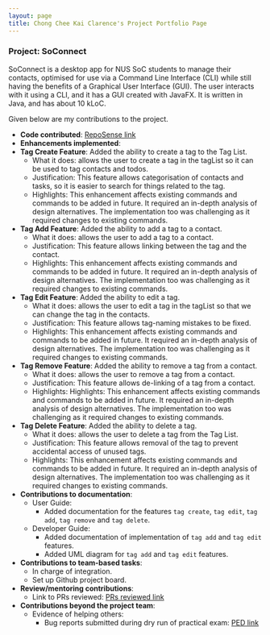 ```yaml
---
layout: page
title: Chong Chee Kai Clarence's Project Portfolio Page
---
```


### Project: SoConnect

SoConnect is a desktop app for NUS SoC students to manage their contacts, optimised for use via a Command Line Interface (CLI) while still having the benefits of a Graphical User Interface (GUI). The user interacts with it using a CLI, and it has a GUI created with JavaFX. It is written in Java, and has about 10 kLoC.

Given below are my contributions to the project.

* **Code contributed**: [RepoSense link](https://nus-cs2103-ay2223s1.github.io/tp-dashboard/?search=chongcheekaiclarence&breakdown=true)
* **Enhancements implemented**:
* **Tag Create Feature**: Added the ability to create a tag to the Tag List.
  * What it does: allows the user to create a tag in the tagList so it can be used to tag contacts and todos.
  * Justification: This feature allows categorisation of contacts and tasks, so it is easier to search for things related to the tag.
  * Highlights: This enhancement affects existing commands and commands to be added in future. It required an in-depth analysis of design alternatives. The implementation too was challenging as it required changes to existing commands.
* **Tag Add Feature**: Added the ability to add a tag to a contact.
  * What it does: allows the user to add a tag to a contact.
  * Justification: This feature allows linking between the tag and the contact.
  * Highlights: This enhancement affects existing commands and commands to be added in future. It required an in-depth analysis of design alternatives. The implementation too was challenging as it required changes to existing commands.
* **Tag Edit Feature**: Added the ability to edit a tag.
  * What it does: allows the user to edit a tag in the tagList so that we can change the tag in the contacts.
  * Justification: This feature allows tag-naming mistakes to be fixed.
  * Highlights: This enhancement affects existing commands and commands to be added in future. It required an in-depth analysis of design alternatives. The implementation too was challenging as it required changes to existing commands.
* **Tag Remove Feature**: Added the ability to remove a tag from a contact.
  * What it does: allows the user to remove a tag from a contact.
  * Justification: This feature allows de-linking of a tag from a contact.
  * Highlights: Highlights: This enhancement affects existing commands and commands to be added in future. It required an in-depth analysis of design alternatives. The implementation too was challenging as it required changes to existing commands.
* **Tag Delete Feature**: Added the ability to delete a tag.
  * What it does: allows the user to delete a tag from the Tag List.
  * Justification: This feature allows removal of the tag to prevent accidental access of unused tags.
  * Highlights: This enhancement affects existing commands and commands to be added in future. It required an in-depth analysis of design alternatives. The implementation too was challenging as it required changes to existing commands.
* **Contributions to documentation**:
  * User Guide:
    * Added documentation for the features `tag create`, `tag edit`, `tag add`, `tag remove` and `tag delete`.
  * Developer Guide:
    * Added documentation of implementation of `tag add` and `tag edit` features.
    * Added UML diagram for `tag add` and `tag edit` features.
* **Contributions to team-based tasks**:
  * In charge of integration.
  * Set up Github project board.
* **Review/mentoring contributions**:
  * Link to PRs reviewed: [PRs reviewed link](https://github.com/AY2223S1-CS2103T-W15-1/tp/pulls?q=is%3Apr+is%3Aclosed+reviewed-by%3AChongCheeKaiClarence)
* **Contributions beyond the project team**:
  * Evidence of helping others:
    * Bug reports submitted during dry run of practical exam: [PED link](https://github.com/ChongCheeKaiClarence/ped/issues)
